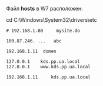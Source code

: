 Файл **hosts** в W7 расположен:

cd C:\Windows\System32\drivers\etc


    # 192.168.1.88     mysite.do
    
    109.87.246. ...   abc
    
    192.168.1.11  domen
    
    127.0.0.1    kds.pp.ua.local
    127.0.0.1    www.kds.pp.ua.local

    192.168.1.11     kds.pp.ua.local

